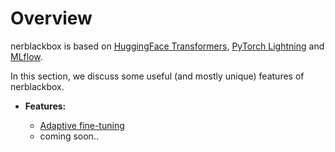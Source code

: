 # Overview

nerblackbox is based on [HuggingFace Transformers](https://huggingface.co/transformers/), [PyTorch Lightning](https://www.pytorchlightning.ai/) and [MLflow](https://mlflow.org/docs/latest/index.html).

In this section, we discuss some useful (and mostly unique) features of nerblackbox.


- **Features:**

    * [Adaptive fine-tuning](../adaptive_finetuning)
    * coming soon..
